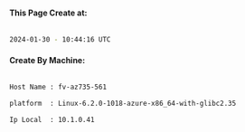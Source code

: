 
   
#### This Page Create at:

```bash

2024-01-30 - 10:44:16 UTC

```

#### Create By Machine:

```bash

Host Name : fv-az735-561

platform  : Linux-6.2.0-1018-azure-x86_64-with-glibc2.35

Ip Local  : 10.1.0.41

```

